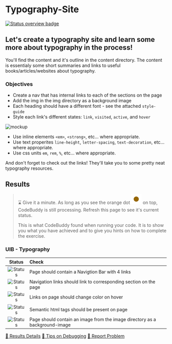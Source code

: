 # Typography-Site
[![Status overview badge](../../blob/badges/.github/badges/autograding-solution/badge.svg)](#results)


## Let's create a typography site and learn some more about typography in the process!

You'll find the content and it's outline in the content directory. The content is essentialy some short summaries and links to useful books/articles/websites about typography.

### Objectives

- Create a nav that has internal links to each of the sections on the page
- Add the img in the img directory as a background image
- Each heading should have a different font - see the attached `style-guide`
- Style each link's different states: `link`, `visited`, `active`, and `hover`

![mockup](/img/mockup.gif)

- Use inline elements `<em>`, `<strong>`, etc... where appropriate.
- Use text properites `line-height`, `letter-spacing`, `text-decoration`, etc... where appropriate.
- Use css units `em`, `rem`, `%`, etc... where appropriate.

And don't forget to check out the links! They'll take you to some pretty neat typography resources.

[//]: # (autograding info start)
## Results
> ⌛ Give it a minute. As long as you see the orange dot ![processing](https://raw.githubusercontent.com/DCI-EdTech/autograding-setup/main/assets/processing.svg) on top, CodeBuddy is still processing. Refresh this page to see it's current status.
>
> This is what CodeBuddy found when running your code. It is to show you what you have achieved and to give you hints on how to complete the exercise.


### UIB - Typography

|                 Status                  | Check                                                                                    |
| :-------------------------------------: | :--------------------------------------------------------------------------------------- |
| ![Status](../../blob/badges/.github/badges/autograding-solution/status0.svg) | Page should contain a Navigtion Bar with 4 links |
| ![Status](../../blob/badges/.github/badges/autograding-solution/status1.svg) | Navigation links should link to corresponding section on the page |
| ![Status](../../blob/badges/.github/badges/autograding-solution/status2.svg) | Links on page should change color on hover |
| ![Status](../../blob/badges/.github/badges/autograding-solution/status3.svg) | Semantic html tags should be present on page |
| ![Status](../../blob/badges/.github/badges/autograding-solution/status4.svg) | Page should contain an image from the image directory as a background-image |



[🔬 Results Details](../../actions)
[🐞 Tips on Debugging](https://github.com/DCI-EdTech/autograding-setup/wiki/How-to-work-with-CodeBuddy)
[📢 Report Problem](https://docs.google.com/forms/d/e/1FAIpQLSfS8wPh6bCMTLF2wmjiE5_UhPiOEnubEwwPLN_M8zTCjx5qbg/viewform?usp=pp_url&entry.652569746=UIB-UI-UX-typography)


[//]: # (autograding info end)